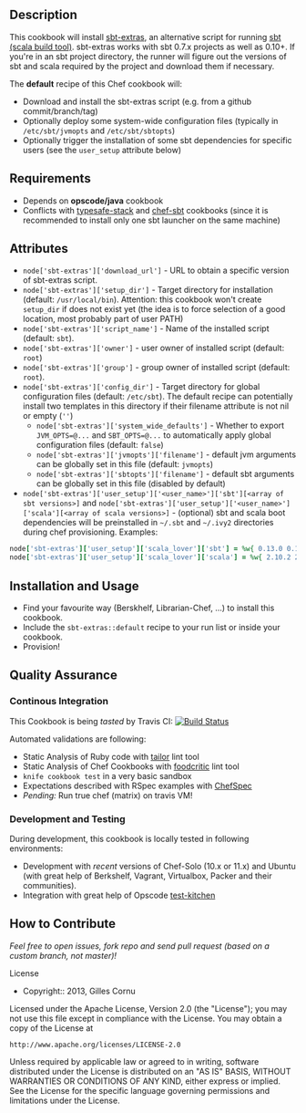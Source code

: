 
Description
-----------

This cookbook will install [sbt-extras](https://github.com/paulp/sbt-extras), an alternative script for running [sbt (scala build tool)](https://github.com/sbt/sbt). sbt-extras works with sbt 0.7.x projects as well as 0.10+. If you're in an sbt project directory, the runner will figure out the versions of sbt and scala required by the project and download them if necessary.

The **default** recipe of this Chef cookbook will:

* Download and install the sbt-extras script (e.g. from a github commit/branch/tag)
* Optionally deploy some system-wide configuration files (typically in `/etc/sbt/jvmopts` and `/etc/sbt/sbtopts`)
* Optionally trigger the installation of some sbt dependencies for specific users (see the `user_setup` attribute below)

Requirements
------------

* Depends on **opscode/java** cookbook
* Conflicts with [typesafe-stack](http://community.opscode.com/cookbooks/typesafe-stack) and [chef-sbt](http://community.opscode.com/cookbooks/chef-sbt) cookbooks (since it is recommended to install only one sbt launcher on the same machine)

Attributes
----------

* `node['sbt-extras']['download_url']` - URL to obtain a specific version of sbt-extras script.
* `node['sbt-extras']['setup_dir']` - Target directory for installation (default: `/usr/local/bin`). Attention: this cookbook won't create `setup_dir` if does not exist yet (the idea is to force selection of a good location, most probably part of user PATH)
* `node['sbt-extras']['script_name']` - Name of the installed script (default: `sbt`).
* `node['sbt-extras']['owner']` - user owner of installed script (default: `root`)
* `node['sbt-extras']['group']` - group owner of installed script (default: `root`).
* `node['sbt-extras']['config_dir']` - Target directory for global configuration files (default: `/etc/sbt`). The default recipe can potentially install two templates in this directory if their filename attribute is not nil or empty (`''`)
  * `node['sbt-extras']['system_wide_defaults']` - Whether to export `JVM_OPTS=@...` and `SBT_OPTS=@...` to automatically apply global configuration files (default: `false`)
  * `node['sbt-extras']['jvmopts']['filename']` - default jvm arguments can be globally set in this file (default: `jvmopts`)
  * `node['sbt-extras']['sbtopts']['filename']` - default sbt arguments can be globally set in this file (disabled by default)
* `node['sbt-extras']['user_setup']['<user_name>']['sbt'][<array of sbt versions>]` and `node['sbt-extras']['user_setup']['<user_name>']['scala'][<array of scala versions>]` - (optional) sbt and scala boot dependencies will be preinstalled in `~/.sbt` and `~/.ivy2` directories during chef provisioning. Examples:

```ruby
node['sbt-extras']['user_setup']['scala_lover']['sbt'] = %w{ 0.13.0 0.12.4 0.11.3 }
node['sbt-extras']['user_setup']['scala_lover']['scala'] = %w{ 2.10.2 2.10.1 2.9.3 2.9.2 2.8.3 }
```

Installation and Usage
----------------------

* Find your favourite way (Berskhelf, Librarian-Chef, ...) to install this cookbook.
* Include the `sbt-extras::default` recipe to your run list or inside your cookbook.
* Provision!

Quality Assurance
-----------------

### Continous Integration

This Cookbook is being _tasted_ by Travis CI: [![Build Status](https://secure.travis-ci.org/gildegoma/chef-sbt-extras.png?branch=master)](https://travis-ci.org/gildegoma/chef-sbt-extras)

Automated validations are following:
  * Static Analysis of Ruby code with [tailor](https://github.com/turboladen/tailor#readme) lint tool
  * Static Analysis of Chef Cookbooks with [foodcritic](http://acrmp.github.com/foodcritic/) lint tool
  * `knife cookbook test` in a very basic sandbox
  * Expectations described with RSpec examples with [ChefSpec](https://github.com/acrmp/chefspec)
  * _Pending:_ Run true chef (matrix) on travis VM!

### Development and Testing

During development, this cookbook is locally tested in following environments:
 * Development with *recent* versions of Chef-Solo (10.x or 11.x) and Ubuntu (with great help of Berkshelf, Vagrant, Virtualbox, Packer and their communities).
 * Integration with great help of Opscode [test-kitchen](https://github.com/opscode/test-kitchen)

How to Contribute
-----------------

*Feel free to open issues, fork repo and send pull request (based on a custom branch, not master)!*

License
* Copyright:: 2013, Gilles Cornu

Licensed under the Apache License, Version 2.0 (the "License");
you may not use this file except in compliance with the License.
You may obtain a copy of the License at

    http://www.apache.org/licenses/LICENSE-2.0

Unless required by applicable law or agreed to in writing, software
distributed under the License is distributed on an "AS IS" BASIS,
WITHOUT WARRANTIES OR CONDITIONS OF ANY KIND, either express or implied.
See the License for the specific language governing permissions and
limitations under the License.

